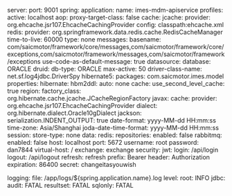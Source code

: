 server:
  port: 9001
spring:
  application:
    name: imes-mdm-apiservice
  profiles:
    active: localhost
  aop:
     proxy-target-class: false
  cache:
    jcache:
      provider: org.ehcache.jsr107.EhcacheCachingProvider
      config: classpath:ehcache.xml
    redis:
      provider: org.springframework.data.redis.cache.RedisCacheManager
      time-to-live: 60000
    type: none
  messages:
    basename: com/saicmotor/framework/core/messages,com/saicmotor/framework/core/exceptions,com/saicmotor/framework/messages,com/saicmotor/framework/exceptions
    use-code-as-default-message: true
  datasource:
    database: ORACLE
    druid:
      db-type: ORACLE
      max-active: 50
    driver-class-name: net.sf.log4jdbc.DriverSpy
  hibernate5:
    packages: com.saicmotor.imes.model
    properties:
      hibernate:
        hbm2ddl:
           auto: none
        cache:
          use_second_level_cache: true
          region:
            factory_class: org.hibernate.cache.jcache.JCacheRegionFactory
        javax:
          cache:
            provider: org.ehcache.jsr107.EhcacheCachingProvider
        dialect: org.hibernate.dialect.Oracle10gDialect
  jackson:
    serialization.INDENT_OUTPUT: true
    date-format: yyyy-MM-dd HH:mm:ss
    time-zone: Asia/Shanghai
    joda-date-time-format: yyyy-MM-dd HH:mm:ss
  session:
    store-type: none
  data:
    redis:
      repositories:
        enabled: false
  rabbitmq:
    enabled: false
    host: localhost
    port: 5672
    username: root
    password: dan7844
    virtual-host: /
    exchange: exchange
security:
  jwt:
    login: /api/login
    logout: /api/logout
    refresh: refresh
    prefix: Bearer
    header: Authorization
    expiration: 86400
    secret: changeitasyouwish

logging:
  file: /app/logs/${spring.application.name}.log
  level:
    root: INFO
    jdbc:
      audit: FATAL
      resultset: FATAL
      sqlonly: FATAL